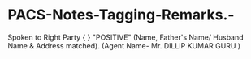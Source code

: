 # PACS-Notes-Tagging-Remarks.-
Spoken to Right Party { } "POSITIVE" (Name, Father's Name/ Husband Name &amp; Address matched). (Agent Name- Mr. DILLIP KUMAR GURU )
